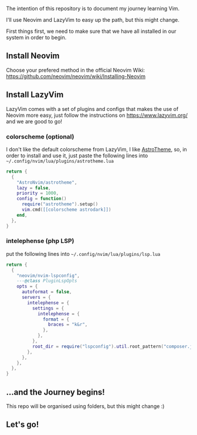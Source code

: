 The intention of this repository is to document my journey learning Vim.

I'll use Neovim and LazyVim to easy up the path, but this might change.

First things first, we need to make sure that we have all installed in our system in order to begin.

## Install Neovim
Choose your prefered method in the official Neovim Wiki: https://github.com/neovim/neovim/wiki/Installing-Neovim

## Install LazyVim
LazyVim comes with a set of plugins and configs that makes the use of Neovim more easy, just follow the instructions on https://www.lazyvim.org/ and we are good to go!

### colorscheme (optional)
I don't like the default colorscheme from LazyVim, I like [AstroTheme](https://github.com/AstroNvim/astrotheme), so, in order to install and use it, just paste the following lines into `~/.config/nvim/lua/plugins/astrotheme.lua`
```lua
return {
  {
    "AstroNvim/astrotheme",
    lazy = false,
    priority = 1000,
    config = function()
      require("astrotheme").setup()
      vim.cmd([[colorscheme astrodark]])
    end,
  },
}
```
### intelephense (php LSP)
put the following lines into `~/.config/nvim/lua/plugins/lsp.lua`
```lua
return {
  {
    "neovim/nvim-lspconfig",
    ---@class PluginLspOpts
    opts = {
      autoformat = false,
      servers = {
        intelephense = {
          settings = {
            intelephense = {
              format = {
                braces = "k&r",
              },
            },
          },
          root_dir = require("lspconfig").util.root_pattern("composer.json", ".git", "*.php"),
        },
      },
    },
  },
}
```
## ...and the Journey begins!
This repo will be organised using folders, but this might change :)

## Let's go!
